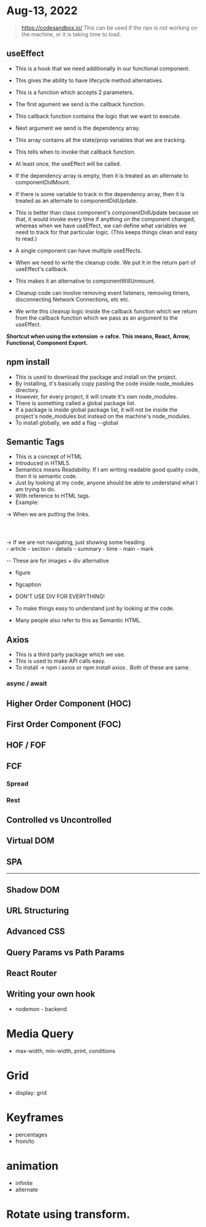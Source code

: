 # Aug-13, 2022

> https://codesandbox.io/
This can be used if the npx is not working on the machine, or it is taking time to load.

## useEffect
- This is a hook that we need additionally in our functional component.
- This gives the ability to have lifecycle method alternatives.
- This is a function which accepts 2 parameters.
- The first agument we send is the callback function.
- This callback function contains the logic that we want to execute.
- Next argument we send is the dependency array.
- This array contains all the state/prop variables that we are tracking.
- This tells when to invoke that callback function.
- At least once, the useEffect will be called.

- If the dependency array is empty, then it is treated as an alternate to componentDidMount.
- If there is some variable to track in the dependency array, then it is treated as an alternate to componentDidUpdate.
- This is better than class component's componentDidUpdate because on that, it would invoke every time if anything on the component changed, whereas when we have useEffect, we can define what variables we need to track for that particular logic. (This keeps things clean and easy to read.)

- A single component can have multiple useEffects.

- When we need to write the cleanup code. We put it in the return part of useEffect's callback.
- This makes it an alternative to componentWillUnmount.
- Cleanup code can involve removing event listeners, removing timers, disconnecting Network Connections, etc etc.
- We write this cleanup logic inside the callback function which we return from the callback function which we pass as an argument to the useEffect.


**Shortcut when using the extension -> rafce. This means, React, Arrow, Functional, Component Export.**


## npm install
- This is used to download the package and install on the project.
- By installing, it's basically copy pasting the code inside node_modules directory.
- However, for every project, it will create it's own node_modules.
- There is something called a global package list.
- If a package is inside global package list, it will not be inside the project's node_modules but instead on the machine's node_modules.
- To install globally, we add a flag --global


## Semantic Tags
- This is a concept of HTML
- Introduced in HTML5.
- Semantics means Readability. If I am writing readable good quality code, then it is semantic code.
- Just by looking at my code, anyone should be able to understand what I am trying to do.
- With reference to HTML tags.
- Example:
<nav></nav> -> When we are putting the links.
<header></header> -> If we are not navigating, just showing some heading
<footer></footer>
- article
- section
- details
- summary
- time
- main
- mark

-- These are for images + div alternative
- figure
- figcaption

- DON'T USE DIV FOR EVERYTHING!
- To make things easy to understand just by looking at the code.
- Many people also refer to this as Semantic HTML.





## Axios
- This is a third party package which we use.
- This is used to make API calls easy.
- To install -> npm i axios or npm install axios . Both of these are same.





### async / await

## Higher Order Component (HOC)
## First Order Component (FOC)

## HOF / FOF
## FCF

### Spread
### Rest

## Controlled vs Uncontrolled
## Virtual DOM
## SPA




---
## Shadow DOM
## URL Structuring
## Advanced CSS
## Query Params vs Path Params
## React Router
## Writing your own hook

- nodemon - backend

# Media Query
- max-width, min-width, print, conditions

# Grid
- display: grid

# Keyframes
- percentages
- from/to

# animation
- infinite
- alternate


# Rotate using transform.